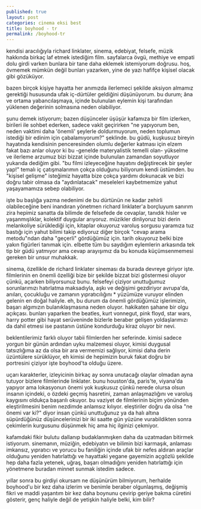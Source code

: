 ```yaml
---
published: true
layout: post
categories: cinema eksi best
title: boyhood - tr
permalink: /boyhood-tr
---
```

kendisi aracılığıyla richard linklater, sinema, edebiyat, felsefe, müzik hakkında birkaç laf etmek istediğim film. sayfalarca övgü, methiye ve empati dolu girdi varken bunlara bir tane daha eklemek istemiyorum doğrusu. hoş, övmemek mümkün değil bunları yazarken, yine de yazı hafifçe kişisel olacak gibi gözüküyor.

bazen birçok kişiye hayatta her anımızda ilerlemeci şekilde aksiyon almamız gerektiği hususunda ufak iç-dürtüler geldiğini düşünüyorum. bu durum; âna ve ortama yabancılaşmaya, içinde bulunulan eylemin kişi tarafından yüklenen değerinin solmasına neden olabiliyor.

şunu demek istiyorum; bazen düşünceler üşüşür kafamıza bir film izlerken, birileri ile sohbet ederken, sadece vakit geçirirken "ne yapıyorum ben, neden vaktimi daha 'önemli' şeylerle doldurmuyorum, neden toplumun istediği bir edinim için çabalamıyorum?" şeklinde. bu güdü, kuşkusuz bireyin hayatında kendisinin penceresinden olumlu değerler katması için elzem fakat bazı anlar oluyor ki bu -genelde materyalistik temelli olan- yükselme ve ilerleme arzumuz bizi bizzat içinde bulunulan zamandan soyutluyor yukarıda dediğim gibi. "bu filmi izleyeceğine hayatını değiştirecek bir şeyler yap!" temalı iç çatışmalarımın çokça olduğunu biliyorum kendi üstümden. bu "kişisel gelişme" isteğimiz hayatta bize çokça yardımı dokunacak ve bizi doğru tabir olmasa da "aydınlatacak" meseleleri kaybetmemize yahut yaşayamamıza sebep olabiliyor.

işte bu başlığa yazma nedenimi de bu dürtünün ne kadar zehirli olabileceğine beni inandıran yönetmen richard linklater'a borçluyum sanırım zira hepimiz sanatta da bilimde de felsefede de cevaplar, tanıdık hisler ve yaşanmışlıklar, kolektif duygular arıyoruz. müzikler dinliyoruz bizi derin melankoliye sürüklediği için, kitaplar okuyoruz varoluş sorgusu yaramıza tuz bastığı için yahut bilimi takip ediyoruz diğer birçok "cevap arama metodu"ndan daha "geçerli" gördüğümüz için. tarih okuyoruz belki bize yakın figürleri tanımak için. elbette tüm bu saydığım eylemlerin arkasında tek tip bir güdü yatmıyor ama cevap arayışımız da bu konuda küçümsenmemesi gereken bir unsur muhakkak.

sinema, özellikle de richard linklater sineması da burada devreye giriyor işte. filmlerinin en önemli özelliği bize bir şekilde bizzat bizi göstermesi oluyor çünkü, açarken biliyorsunuz bunu. felsefeyi çiziyor unuttuğumuz sorunlarımızı hatırlatma maksadıyla, aşkı ve değişimi gezdiriyor avrupa'da, anıları, çocukluğu ve zamanın yıpratıcılığını * yüzümüze vuruyor elinden gelenin en doğal haliyle. eh, bu durum da önemli gördüğümüz işlerimizin, başarı algımızın bulanıklaşmasına neden oluyor. hakikaten şahane bir olgu açıkçası. bunları yaparken the beatles, kurt vonnegut, pink floyd, star wars, harry potter gibi hayat serüveninde bizlerle beraber gelişen yoldaşlarımızı da dahil etmesi ise pastanın üstüne kondurduğu kiraz oluyor bir nevi.

beklentilerimiz farklı oluyor tabii filmlerden her seferinde. kimisi sadece yorgun bir günün ardından uyku malzemesi oluyor, kimisi duygusal tatsızlığıma az da olsa bir ara vermemizi sağlıyor, kimisi daha derin üzüntülere sürüklüyor, eh kimisi de hepimizin buruk fakat doğru bir portresini çiziyor işte boyhood'ta olduğu üzere.

uçarı karakterler, izleyicinin birkaç ay sonra unutacağı olaylar olmadan ayna tutuyor bizlere filmlerinde linklater. bunu houston'da, paris'te, viyana'da yapıyor ama lokasyonun önemi yok kuşkusuz çünkü nerede olursa olsun insanın içindeki, o özdeki geçmiş hasretini, zaman anlaşmazlığını ve varoluş kaygısını oldukça başarılı okuyor. bu vaziyet de filmlerinin biçim yönünden eleştirilmesini benim nezdimde anlamsız kılıyor. eleştiriler doğru da olsa "ne önemi var ki?" diyor insan çünkü unuttuğunuz ya da halı altına süpürdüğünüz düşüncelerinizi bir iki saatte gün yüzüne vurabildikten sonra çekimlerin kurgusunu düşünmek hiç ama hiç ilginizi çekmiyor.

kafamdaki fikir bulutu dallanıp budaklanmışken daha da uzatmadan bitirmek istiyorum. sinemanın, müziğin, edebiyatın ve bilimin bizi karmaşık, anlaması imkansız, yıpratıcı ve yorucu bu faniliğin içinde ufak bir nefes aldıran araçlar olduğunu yeniden hatırlattığı ve hayattaki yegane gayemizin açgözlü şekilde hep daha fazla yetenek, uğraş, başarı olmadığını yeniden hatırlattığı için yönetmene buradan minnet sunmak istedim sadece.

yıllar sonra bu girdiyi okursam ne düşünürüm bilmiyorum, herhalde boyhood'u bir kez daha izlerim ve benimle beraber olgunlaşmış, değişmiş fikri ve maddi yaşantım bir kez daha boynunu çevirip geriye bakma cüretini gösterir, genç haliyle değil de yetişkin haliyle belki, kim bilir?
